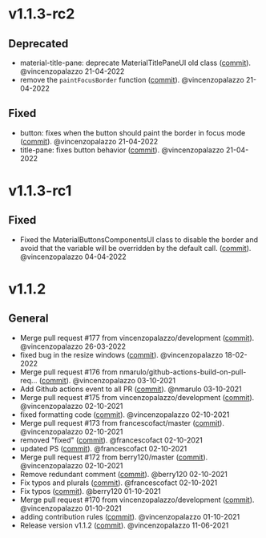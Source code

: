 # v1.1.3-rc2

## Deprecated
- material-title-pane: deprecate MaterialTitlePaneUI old class ([commit](https://github.com/vincenzopalazzo/material-ui-swing/commit/fc7e2c81956428e9bf8adf0c3baac1347e0f8255)). @vincenzopalazzo 21-04-2022
- remove the `paintFocusBorder` function ([commit](https://github.com/vincenzopalazzo/material-ui-swing/commit/5696bf23244eea2e82cc80ee5e6083cb87e20e45)). @vincenzopalazzo 21-04-2022

## Fixed
- button: fixes when the button should paint the border in focus mode ([commit](https://github.com/vincenzopalazzo/material-ui-swing/commit/ac510948ca20d45b0d6186020effda2681acc992)). @vincenzopalazzo 21-04-2022
- title-pane: fixes button behavior ([commit](https://github.com/vincenzopalazzo/material-ui-swing/commit/b1d539daee8c402baa719a8ab7ed331ea7a6957d)). @vincenzopalazzo 21-04-2022


# v1.1.3-rc1

## Fixed
- Fixed the MaterialButtonsComponentsUI class to disable the border and avoid that the variable will be overridden by the default call. ([commit](https://github.com/vincenzopalazzo/material-ui-swing/commit/7dbfcbc500a70a4b5259138cd25e9ce5ab469724)). @vincenzopalazzo 04-04-2022


# v1.1.2

## General
- Merge pull request #177 from vincenzopalazzo/development ([commit](https://github.com/vincenzopalazzo/material-ui-swing/commit/bdd26eef3d34cc50c3dc53772f2e49bcc71f1445)). @vincenzopalazzo 26-03-2022
- fixed bug in the resize windows ([commit](https://github.com/vincenzopalazzo/material-ui-swing/commit/93354a50c6eb973db53e6bc9e0fcec2fa08cd9ec)). @vincenzopalazzo 18-02-2022
- Merge pull request #176 from nmarulo/github-actions-build-on-pull-req… ([commit](https://github.com/vincenzopalazzo/material-ui-swing/commit/7001db62199efafd3c5c128f0653bd32f13ceaaa)). @vincenzopalazzo 03-10-2021
- Add Github actions event to all PR ([commit](https://github.com/vincenzopalazzo/material-ui-swing/commit/24f424d7c3f28c5ecc9db1fe2fab51689c773103)). @nmarulo 03-10-2021
- Merge pull request #175 from vincenzopalazzo/development ([commit](https://github.com/vincenzopalazzo/material-ui-swing/commit/bb4b568800a6aee9d6f1943f15c3f75e44d4721f)). @vincenzopalazzo 02-10-2021
- fixed formatting code ([commit](https://github.com/vincenzopalazzo/material-ui-swing/commit/02e86eb02fa397fe28f867f26e35ffed535e7996)). @vincenzopalazzo 02-10-2021
- Merge pull request #173 from francescofact/master ([commit](https://github.com/vincenzopalazzo/material-ui-swing/commit/37bf10b61bb2988bea7e9f81e5287eca10a51f0f)). @vincenzopalazzo 02-10-2021
- removed "fixed" ([commit](https://github.com/vincenzopalazzo/material-ui-swing/commit/a164e06a7cc3993de4c278936bcd4d373abe9786)). @francescofact 02-10-2021
- updated PS ([commit](https://github.com/vincenzopalazzo/material-ui-swing/commit/d51ee762e5fc62980a665f1a10fe2ab8d2e968bc)). @francescofact 02-10-2021
- Merge pull request #172 from berry120/master ([commit](https://github.com/vincenzopalazzo/material-ui-swing/commit/c355cf968d2d791ae0a78c3ac63b2abe9dafffdf)). @vincenzopalazzo 02-10-2021
- Remove redundant comment ([commit](https://github.com/vincenzopalazzo/material-ui-swing/commit/51315789f7238c62aa230dd2bab13ee9e5f53280)). @berry120 02-10-2021
- Fix typos and plurals ([commit](https://github.com/vincenzopalazzo/material-ui-swing/commit/fdb4573085372e93a1fbd0d8e9505f329b713837)). @francescofact 02-10-2021
- Fix typos ([commit](https://github.com/vincenzopalazzo/material-ui-swing/commit/8fda7ea73469a1f6255f35bd63487ed0856e464e)). @berry120 01-10-2021
- Merge pull request #170 from vincenzopalazzo/development ([commit](https://github.com/vincenzopalazzo/material-ui-swing/commit/5581451788706f692e5efa624a9e4e6c8635ffbc)). @vincenzopalazzo 01-10-2021
- adding contribution rules ([commit](https://github.com/vincenzopalazzo/material-ui-swing/commit/195eefdc5a5b91d30fb2073e2887a12bb4e1f0cd)). @vincenzopalazzo 01-10-2021
- Release version v1.1.2 ([commit](https://github.com/vincenzopalazzo/material-ui-swing/commit/e6ca0b89771c2ec99d2afb9af4cf00af373a08af)). @vincenzopalazzo 11-06-2021